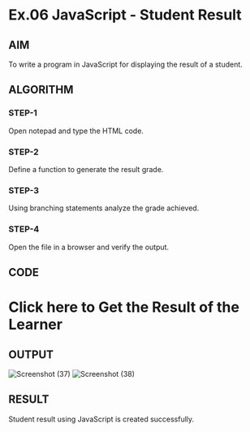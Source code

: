 # Ex.06 JavaScript - Student Result
## AIM
  To write a program in JavaScript for displaying the result of a student.

## ALGORITHM
### STEP-1
  Open notepad and type the HTML code.

### STEP-2
  Define a function to generate the result grade.

### STEP-3
  Using branching statements analyze the grade achieved.

### STEP-4
  Open the file in a browser and verify the output.
  
## CODE
<html>
<head> 
<title>Display the Results of the Learners</title> 
<script type="text/javascript"> 
function student()
{
var mark1, mark2, mark3, total,percentage; 
mark1=parseInt(prompt("Enter Subject-1 Marks"));
mark2=parseInt(prompt ("Enter Subject-2 Marks"));
mark3=parseInt(prompt("Enter Subject-3 Marks")); 
total-mark1+mark2+mark3;
percentage=total/3;
if((percentage>=91)&&(percentage<=100))
{
alert("O Grade");
}
else if((percentage>-81)&&(percentagec98))
{
alert("A+ Grade");
}
else if((percentage>=71)&&(percentage<=88))
{
alert("A Grade");
}
else if((percentage>=61)&&(percentage<=78))
{
alert("B+ Grade");
}
else if((percentage>-51)&&(percentage-68))
{
alert("B Grade");
}
else
{
alert("RA Grade");
}
}
</script>
</head>
<body>
<h1 onclick="student()">
Click here to Get the Result of the Learner
</h1>
</body>
</html>

## OUTPUT
![Screenshot (37)](https://github.com/BrindhaY/Ex06_Web-Design/assets/127816765/08f4d67c-353a-4bc9-8d5e-046711d4bffd)
![Screenshot (38)](https://github.com/BrindhaY/Ex06_Web-Design/assets/127816765/6b6fb80f-40db-4d11-90da-94e66d20e4f6)


## RESULT
  Student result using JavaScript is created successfully.
